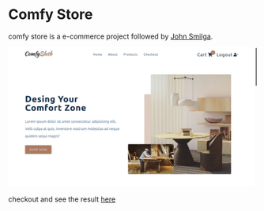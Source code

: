 # Comfy Store

comfy store is a e-commerce project followed by [John Smilga](https://www.udemy.com/course/react-tutorial-and-projects-course/).

![Comfy Store Screenshot](./.github/ComfyStore.png)

checkout and see the result [here](https://mahdi-comfy-store.netlify.app/)
